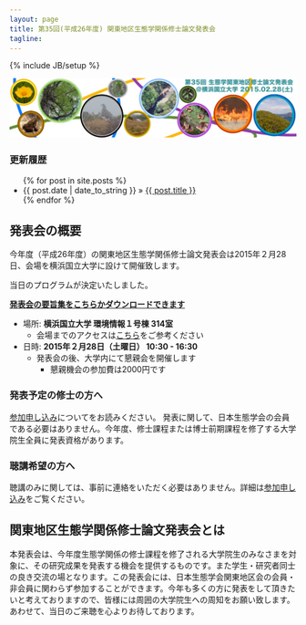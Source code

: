 ```yaml
---
layout: page
title: 第35回(平成26年度) 関東地区生態学関係修士論文発表会
tagline: 
---
```

{% include JB/setup %}

![](assets/images/me.jpg)

### 更新履歴

<ul class="posts">
  {% for post in site.posts %}
    <li><span>{{ post.date | date_to_string }}</span> &raquo; <a href="{{ BASE_PATH }}{{ post.url }}">{{ post.title }}</a></li>
  {% endfor %}
</ul>

## 発表会の概要

今年度（平成26年度）の関東地区生態学関係修士論文発表会は2015年２月28日、会場を横浜国立大学に設けて開催致します。

当日のプログラムが決定いたしました。

**[発表会の要旨集をこちらかダウンロードできます](https://www.dropbox.com/s/x07xmpi1a9e8vuc/15%E4%BF%AE%E5%A3%AB%E8%AB%96%E6%96%87%E7%99%BA%E8%A1%A8%E4%BC%9A%E8%A6%81%E6%97%A8%E9%9B%86.pdf?dl=0)**

* 場所: **横浜国立大学 環境情報１号棟 314室**
    * 会場までのアクセスは[こちら](access.html)をご参考ください
* 日時: **2015年２月28日（土曜日） 10:30 - 16:30**
    * 発表会の後、大学内にて懇親会を開催します
        * 懇親機会の参加費は2000円です

### 発表予定の修士の方へ

[参加申し込み](registration.html)についてをお読みください。
発表に関して、日本生態学会の会員である必要はありません。今年度、修士課程または博士前期課程を修了する大学院生全員に発表資格があります。

### 聴講希望の方へ

聴講のみに関しては、事前に連絡をいただく必要はありません。詳細は[参加申し込み](registration.html)をご覧ください。

## 関東地区生態学関係修士論文発表会とは

本発表会は、今年度生態学関係の修士課程を修了される大学院生のみなさまを対象に、その研究成果を発表する機会を提供するものです。また学生・研究者同士の良き交流の場となります。この発表会には、日本生態学会関東地区会の会員・非会員に関わらず参加することができます。今年も多くの方に発表をして頂きたいと考えておりますので、皆様には周囲の大学院生への周知をお願い致します。あわせて、当日のご来聴を心よりお待しております。




